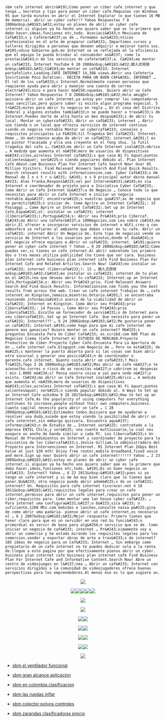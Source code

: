 
```
sbm cafe internet abrir&#191;Como poner un ciber cafe internet y que tenga … Secretos y tips para poner un ciber cafe.Maquinas con Windows 95 que tarda minutos en abrir el Internet Explorar (o que tienen 16 MB de memoria). abrir un cyber cafe!!? Yahoo Respuestas 7 8 2006&nbsp;&#0183;&#32;estoy en planes de abrir un cyber cafe internet.si alguien ya ha hecho uno quiero saber que es lo primero que debo hacer,ideas,funciones etc,todo. Asociaci&#243;n Mexicana de Caf&#233;s y Cafeter&#237;as de … Formamos aut&#233;nticos profesionales en el arte de preparar caf&#233;.Impartimos cursos y talleres dirigidos a personas que deseen adquirir o mejorar tanto sus. &#205;ndice Gobierno gob.mx Internet se ve reflejada en la eficiencia que el equipo le pueda brindar al consumidor as&#237; como la prestaci&#243;n de los servicios de cafeter&#237;a. C&#243;mo montar un caf&#233; Internet YouTube 6 20 2008&nbsp;&#0183;&#32;嵌入式视频&nbsp;&#0183;&#32;C&#243;mo montar un caf&#233; Internet portafoliotv.Loading.CAFE INTERNET 14,388 views.Abrir una Cafeteria Invirtiendo Poco Duration:. RECETA PARA UN BUEN CAF&#201; INTERNET … El rol de los caf&#233;s Internet.Normalmente vienen personas que requieren ayuda para abrir y manejar una cuenta de correo electr&#243;nico o para hacer b&#250;squedas. Quiero abrir un Cafe Internet? Yahoo Respuestas 7 8 2008&nbsp;&#0183;&#32;Hola amig@s! quisiera abrir un cafe internet,ya estoy por comprar las computadoras unas sencillas,pero quiero saber si existe algun programa especial. 5 tr&#225;mites para abrir tu negocio en regla … En el caso del Distrito Federal y algunos estados tambi&#233;n se puede hacer a trav&#233;s de Internet.Puedes darte de alta hasta un mes despu&#233;s de abrir tu local. Montar un cybercaf&#233; Abrir un caf&#233; internet … Abrir una tienda o un local que ofrezca servicios de internet continua siendo un negocio rentable Montar un cybercaf&#233; consejos y requisitos principales La F&#250;til Tragedia Del Caf&#233; Internet. Home … Un matrimonio acaba de abrir un caf&#233; internet.&#201;l es un pintor fracasado y ella una creyente en el feng shui. la futil tragedia del cafe i… C&#243;mo abrir un Cafe Internet inal&#225;mbrico … A medida que aumenta el n&#250;mero de usuarios de dispositivos m&#243;viles,wireless Internet caf&#233;s que casa Wi Fi &quot;puntos calientes&quot; ser&#225;n siendo populares debido al. Plan Internet Cafe About.com Business Plan For Internet Cafe Search Now! Over 85 Million Visitors. Find Relevant Answers Search And Find Quick Results. Search relevant results with informationvine.com. Cyber Caf&#233;s Um Manual de I n s t r u &#231; &#245; e s O principal autor deste manual &#233; Alex Franka,Respons&#225;vel por Interven&#231;&#245;es via Internet e coordenador de projeto para a Iniciativa Cyber Caf&#233;. Como Abrir un Cafe Internet Gu&#237;a de Negocio … Conoce todo lo que necesitas para abrir un Cafe Internet e iniciar un negocio rentable.Aqu&#237; encontrar&#225;s nuestras gu&#237;as de negocio que te permitir&#225;n iniciar de. Come Aprire un Internet Caf&#232;: 15 Passaggi … Come Aprire un Internet Caf&#232;.Set up an Internet Cafe,Espa&#241;ol: instalar un caf&#233; internet (Cibercaf&#233;),Portugu&#234;s: Abrir seu Pr&#243;prio Cibercaf. C&#243;mo Abrir una Cafeter&#237;a 100Negocios.com Lea sobre c&#243;mo abrir.El ofrecer e incorporar servicios de internet o WiFi.creo q con admosfera se refieren al ambiente que debes crear en tu cafe. Abrir un caf&#233; internet Abrir Un Negocio De. Este tipo de negocios vende un servicio de Internet a los usuarios por minutos,donde el due&#241;o del negocio ofrece equipos e.Abrir un caf&#233; internet. &#191;quiero poner un cyber cafe internet ? Yahoo … 9 20 2008&nbsp;&#0183;&#32;Como puedes ver,si tienes un cafe internet.Al abrir sobretodo los primero dos o tres meses utiliza publicidad (no tiene que ser cara. business plan internet cafe business plan internet cafe Find Business Plan For Internet Cafe and Related Articles.Search Now! C&#243;mo instalar un caf&#233; internet (Cibercaf&#233;): 15 … 嵌入式视频&nbsp;&#0183;&#32;C&#243;mo instalar un caf&#233; internet.de tu plan en el &#225;rea que deseas abrir tu caf&#233; Internet.up an Internet Cafe,Portugu&#234;s: Abrir seu Pr&#243;prio. Find Relevant Answers Search And Find Quick Results. Informationvine.com finds you the best results from across the web. Crear un cafe internet Trabajos de … cafe internet.en Kingston,Jamaica,mientras.Ontario.&#201;l se encontraba reuniendo informaci&#243;n acerca de la viabilidad de abrir un Caf&#233; Internet en Kingston. Como Abrir seu Pr&#243;prio Cibercaf&#233;: 14 Passos … Como Abrir seu Pr&#243;prio Cibercaf&#233;.Escolha um fornecedor de servi&#231;o de Internet para seu cibercaf&#233;.Set up an Internet Cafe. Que necesito para poner un caf&#233; Internet??? … 8 24 2006&nbsp;&#0183;&#32;Me gustaria poner un caf&#233; internet.&#191;como hago para que mi cafe internet me genere mas ganacias? Quiero montar un cafe internet? M&#225;s preguntas Encuesta Para Un Ciber Caf&#233; es.scribd.com 086 Plan de Negocios Ciema (Cafe Internet m) ESTUDIO DE MERCADO.Proyecto Productivo de Ciber.Proyecto Cyber Cafe.Encuesta Para La Apertura de Un … cafe internet cafe.blogspot.com Negocio de … Pero no est&#225; de m&#225;s mantener la puerta abierta para si las cosas van bien abrir otra sucursal y generar una posici&#243;n de coordinador o gerente.cafe internet. Quanto custa abrir um caf&#233;? Mais Tr&#225;fego 3 26 2009&nbsp;&#0183;&#32;Mas abrir um cafe n&#227;o te aconselho.corres o risco de as receitas n&#227;o cobrirem as despesas ( min 1.000€ m&#234;s) Pensa noutra coisa e vai para onde n&#227;o exista. C&#243;mo abrir un Cafe Internet inal&#225;mbrico … A medida que aumenta el n&#250;mero de usuarios de dispositivos m&#243;viles,wireless Internet caf&#233;s que casa Wi Fi &quot;puntos calientes&quot; ser&#225;n siendo popular debido al. 6 Ways to Set up an Internet Cafe wikiHow 6 26 2017&nbsp;&#0183;&#32;How to Set up an Internet Cafe.As the popularity of using computers for everything continues to increase,people without their own computers,business. Cuanto capital necesito para abrir un Cafe … 1 28 2009&nbsp;&#0183;&#32;Estimados todos.Quisiera que me ayudaran a resolver una duda,sucede que estoy viendo la posibilidad de abrir un cafe interntet,sin embargo quisiera. Encuentra aqu&#237; informaci&#243;n de Estudio de … Internet ser&#225; contratado a la empresa ENTEL Chile,y ser&#225; una cuenta multiusuario,la cual nos asegura un ancho de banda similar a cada PC. Los Cibercaf&#233;s Un Manual de Procedimientos en Internet y coordinador de proyecto para la iniciativa de los Cibercaf&#233;s.Jessie Gilliam,la administradora del Proyecto para Intervenciones en Internet. M1 Internet Plan 1Gbps Best Value at just $39 mth! Enjoy free router,mobile broadband,fixed voice and more.Sign up now! Quiero abrir un cafe internet!!!!!? Yahoo … 2 23 2009&nbsp;&#0183;&#32;estoy en planes de abrir un cyber cafe internet.si alguien ya ha hecho uno quiero saber que es lo primero que debo hacer,ideas,funciones etc,todo. &#191;Es un buen negocio un caf&#233; Internet? Yahoo … 6 22 2011&nbsp;&#0183;&#32;pues si yo tengo un cafe internet y si me ba muy bien claro que lo tienes que poner.Qu&#233; otro negocio puedo abrir adem&#225;s de un caf&#233; internet? Un. Requisitos para cafe internet ticoracer.net 4 10 2011&nbsp;&#0183;&#32;requisitos legales para crear un cafe internet,permisos para abrir un cafe internet,requisitos para poner un ciber,requisitos para. Como montar uma lan house cyber caf&#233; … Para internet uma configura&#231;&#227;o b&#225;sica &#233; o suficiente,1200 Mhz.com bebidas e lanches,consulte nossa p&#225;gina de como abrir uma padaria. pienso abrir un cafe internet,es necesario el … 6 1 2007&nbsp;&#0183;&#32;Mejor respuesta: Primero tienes que tener claro para que es un servidor en una red.Su funci&#243;n primordial es servir de base para alg&#250;n servicio que se de. Como iniciar un negocio de caf&#233; internet … Pr&#243;ximamente voy a abrir un comercio y he estado mirando los requisitos legales para los comercios.vender y exportar obras de arte a trav&#233;s de internet? 105 ideas de negocio para un Caf&#233; Internet … Sin embargo como propietario de un cafe internet no te puedes dedicar solo a la renta de.llegue a esta pagina por que efectivamente pienso abrir un cyber. business plan internet cafe business plan internet cafe Find Business Plan For Internet Cafe and Informative Content.Search Now! Abre un centro de videojuegos en l&#237;nea … Abrir un caf&#233; Internet con servicios dirigidos a la comunidad de videojugadores ofrece buenas perspectivas para los emprendedores.Al menos eso es lo que sugiere un. 
```

<div align="center">

<a href="https://es-crusher.shibang-china.com/github&k=sbm+cafe+internet+abrir"><img src="https://static.shibang-china.com/es/crusher/logo.jpg"></a>

<a href="https://es-crusher.shibang-china.com/github&k=sbm+cafe+internet+abrir"><img src="https://static.shibang-china.com/es/crusher/index.jpg"></a><a href="https://es-crusher.shibang-china.com/material.htmlgithub&k=sbm+cafe+internet+abrir"><img src="https://static.shibang-china.com/es/crusher/material.jpg"></a><a href="https://es-crusher.shibang-china.com/application.htmlgithub&k=sbm+cafe+internet+abrir"><img src="https://static.shibang-china.com/es/crusher/application.jpg"></a><a href="https://es-crusher.shibang-china.com/aboutus.htmlgithub&k=sbm+cafe+internet+abrir"><img src="https://static.shibang-china.com/es/crusher/aboutus.jpg"></a><a href="https://es-crusher.shibang-china.com/contact.htmlgithub&k=sbm+cafe+internet+abrir"><img src="https://static.shibang-china.com/es/crusher/contact.jpg"></a>

<a href="https://es-crusher.shibang-china.com/github&k=sbm+cafe+internet+abrir"><img src="https://static.shibang-china.com/es/crusher/banner.jpg"></a>

<a href="https://swt.shibang-china.com/github&k=sbm+cafe+internet+abrir"><img src="https://static.shibang-china.com/es/crusher/text.jpg"></a>

<a href="https://swt.shibang-china.com/github&k=sbm+cafe+internet+abrir"><img src="https://static.shibang-china.com/es/crusher/chat.jpg"></a><a href="https://es-crusher.shibang-china.com/contact.htmlgithub&k=sbm+cafe+internet+abrir"><img src="https://static.shibang-china.com/es/crusher/message.jpg"></a>

<a href="https://es-crusher.shibang-china.com/products/pe.htmlgithub&k=sbm+cafe+internet+abrir"><img src="https://static.shibang-china.com/es/crusher/pe.jpg"></a><a href="https://es-crusher.shibang-china.com/products/pf.htmlgithub&k=sbm+cafe+internet+abrir"><img src="https://static.shibang-china.com/es/crusher/pf.jpg"></a>

<a href="https://es-crusher.shibang-china.com/products/hpt.htmlgithub&k=sbm+cafe+internet+abrir"><img src="https://static.shibang-china.com/es/crusher/hpt.jpg"></a><a href="https://es-crusher.shibang-china.com/products/vsi.htmlgithub&k=sbm+cafe+internet+abrir"><img src="https://static.shibang-china.com/es/crusher/vsi.jpg"></a>

<a href="https://es-crusher.shibang-china.com/products/klv.htmlgithub&k=sbm+cafe+internet+abrir"><img src="https://static.shibang-china.com/es/crusher/klv.jpg"></a><a href="https://es-crusher.shibang-china.com/products/portable.htmlgithub&k=sbm+cafe+internet+abrir"><img src="https://static.shibang-china.com/es/crusher/portable.jpg"></a>

<a href="https://swt.shibang-china.com/github&k=sbm+cafe+internet+abrir"><img src="https://static.shibang-china.com/es/crusher/case.jpg"></a>

</div>


* [sbm el ventilador funcional](sbm%20el%20ventilador%20funcional.md)

* [sbm gran alcance aplicacion](sbm%20gran%20alcance%20aplicacion.md)

* [sbm en colombia clasificacion](sbm%20en%20colombia%20clasificacion.md)

* [sbm las ruedas inflar](sbm%20las%20ruedas%20inflar.md)

* [sbm colector polvos controles](sbm%20colector%20polvos%20controles.md)

* [sbm zarandas clasificadoras precio](sbm%20zarandas%20clasificadoras%20precio.md)
